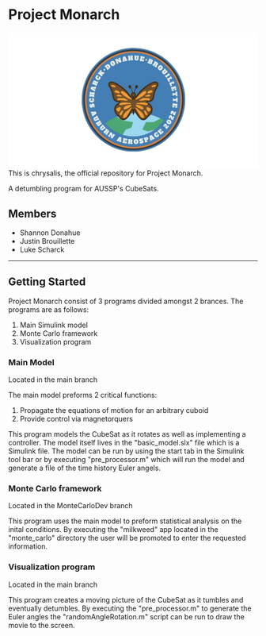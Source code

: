 # Project Monarch
![Image](./logo.png)
This is chrysalis, the official repository for Project Monarch.

A detumbling program for AUSSP's CubeSats.

## Members
- Shannon Donahue
- Justin Brouillette
- Luke Scharck

---

## Getting Started
Project Monarch consist of 3 programs divided amongst 2 brances. The programs are as follows:

1. Main Simulink model
3. Monte Carlo framework
5. Visualization program

### Main Model
Located in the main branch

The main model preforms 2 critical functions:
1. Propagate the equations of motion for an arbitrary cuboid
2. Provide control via magnetorquers

This program models the CubeSat as it rotates as well as implementing a controller. The model itself lives in the "basic_model.slx" file which is a Simulink file. The model can be run by using the start tab in the Simulink tool bar or by executing "pre_processor.m" which will run the model and generate a file of the time history Euler angels.

### Monte Carlo framework
Located in the MonteCarloDev branch

This program uses the main model to preform statistical analysis on the inital conditions. By executing the "milkweed" app located in the "monte_carlo" directory the user will be promoted to enter the requested information.

### Visualization program
Located in the main branch

This program creates a moving picture of the CubeSat as it tumbles and eventually detumbles. By executing the "pre_processor.m" to generate the Euler angles the "randomAngleRotation.m" script can be run to draw the movie to the screen.
